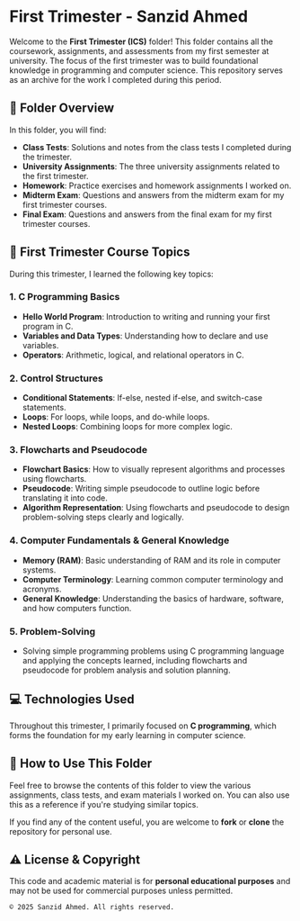 # First Trimester - Sanzid Ahmed

Welcome to the **First Trimester (ICS)** folder! This folder contains all the coursework, assignments, and assessments from my first semester at university. The focus of the first trimester was to build foundational knowledge in programming and computer science. This repository serves as an archive for the work I completed during this period.

## 📂 Folder Overview

In this folder, you will find:
- **Class Tests**: Solutions and notes from the class tests I completed during the trimester.
- **University Assignments**: The three university assignments related to the first trimester.
- **Homework**: Practice exercises and homework assignments I worked on.
- **Midterm Exam**: Questions and answers from the midterm exam for my first trimester courses.
- **Final Exam**: Questions and answers from the final exam for my first trimester courses.

## 📘 First Trimester Course Topics

During this trimester, I learned the following key topics:

### **1. C Programming Basics**
- **Hello World Program**: Introduction to writing and running your first program in C.
- **Variables and Data Types**: Understanding how to declare and use variables.
- **Operators**: Arithmetic, logical, and relational operators in C.

### **2. Control Structures**
- **Conditional Statements**: If-else, nested if-else, and switch-case statements.
- **Loops**: For loops, while loops, and do-while loops.
- **Nested Loops**: Combining loops for more complex logic.

### **3. Flowcharts and Pseudocode**
- **Flowchart Basics**: How to visually represent algorithms and processes using flowcharts.
- **Pseudocode**: Writing simple pseudocode to outline logic before translating it into code.
- **Algorithm Representation**: Using flowcharts and pseudocode to design problem-solving steps clearly and logically.

### **4. Computer Fundamentals & General Knowledge**
- **Memory (RAM)**: Basic understanding of RAM and its role in computer systems.
- **Computer Terminology**: Learning common computer terminology and acronyms.
- **General Knowledge**: Understanding the basics of hardware, software, and how computers function.

### **5. Problem-Solving**
- Solving simple programming problems using C programming language and applying the concepts learned, including flowcharts and pseudocode for problem analysis and solution planning.

## 💻 Technologies Used

Throughout this trimester, I primarily focused on **C programming**, which forms the foundation for my early learning in computer science.

## 📌 How to Use This Folder

Feel free to browse the contents of this folder to view the various assignments, class tests, and exam materials I worked on. You can also use this as a reference if you're studying similar topics.

If you find any of the content useful, you are welcome to **fork** or **clone** the repository for personal use.

## ⚠️ License & Copyright

This code and academic material is for **personal educational purposes** and may not be used for commercial purposes unless permitted.

```plaintext
© 2025 Sanzid Ahmed. All rights reserved.
